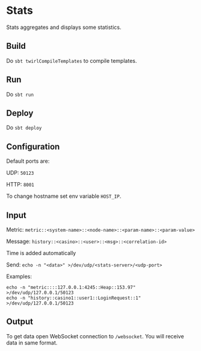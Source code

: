 # Stats

Stats aggregates and displays some statistics.

## Build

Do `sbt twirlCompileTemplates` to compile templates.

## Run

Do `sbt run`

## Deploy

Do `sbt deploy`

## Configuration

Default ports are:

UDP: `50123`

HTTP: `8001`

To change hostname set env variable `HOST_IP`.

## Input

Metric: `metric::<system-name>::<node-name>::<param-name>::<param-value>`

Message: `history::<casino>::<user>::<msg>::<correlation-id>`

Time is added automatically

Send: `echo -n "<data>" >/dev/udp/<stats-server>/<udp-port>`

Examples:
```
echo -n "metric::::127.0.0.1:4245::Heap::153.97" >/dev/udp/127.0.0.1/50123
echo -n "history::casino1::user1::LoginRequest::1" >/dev/udp/127.0.0.1/50123
```

## Output

To get data open WebSocket connection to `/websocket`. You will receive data in same format.
